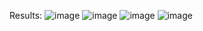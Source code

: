 Results:
![image](https://github.com/Jodinurf/Tugas10_20220140060/assets/123018458/bea4d4d9-6b28-466d-92bd-6f902f0d62b1)
![image](https://github.com/Jodinurf/Tugas10_20220140060/assets/123018458/e37b0524-9c0c-41d0-ab82-42d6d1a90aa1)
![image](https://github.com/Jodinurf/Tugas10_20220140060/assets/123018458/4458e6ab-f006-4208-8209-55ca8c33f9a6)
![image](https://github.com/Jodinurf/Tugas10_20220140060/assets/123018458/d9a73e97-823d-4ef0-bf9b-2cfb011b1712)
